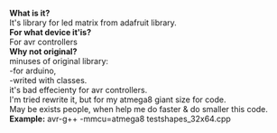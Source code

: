 <b>What is it?</b></br>
It's library for led matrix from adafruit library.</br>
<b>For what device it'is?</b></br>
For avr controllers</br>
<b>Why not original?</b></br>
minuses of original library:</br>
-for arduino,</br>
-writed with classes. </br>
it's bad effecienty for avr controllers.</br>
I'm tried rewrite it, but for my atmega8 giant size for code.</br>
May be exists people, when help me do faster & do smaller this code.</br>
<b>Example:</b>
avr-g++ -mmcu=atmega8 testshapes_32x64.cpp
